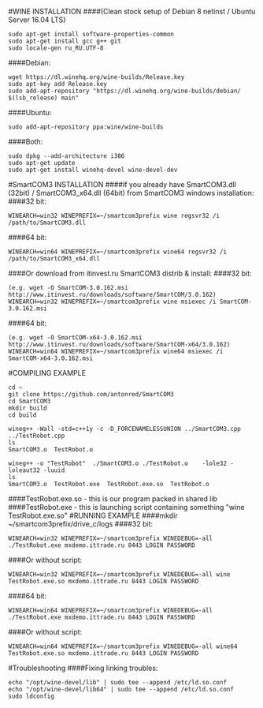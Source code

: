 #WINE INSTALLATION
####(Clean stock setup of Debian 8 netinst / Ubuntu Server 16.04 LTS)
```
sudo apt-get install software-properties-common
sudo apt-get install gcc g++ git
sudo locale-gen ru_RU.UTF-8
```
####Debian:
```
wget https://dl.winehq.org/wine-builds/Release.key
sudo apt-key add Release.key
sudo add-apt-repository "https://dl.winehq.org/wine-builds/debian/ $(lsb_release) main"
```
####Ubuntu:
```
sudo add-apt-repository ppa:wine/wine-builds
```
####Both:
```
sudo dpkg --add-architecture i386
sudo apt-get update
sudo apt-get install winehq-devel wine-devel-dev
```
#SmartCOM3 INSTALLATION
####If you already have SmartCOM3.dll (32bit) / SmartCOM3_x64.dll (64bit) from SmartCOM3 windows installation:
####32 bit:
```
WINEARCH=win32 WINEPREFIX=~/smartcom3prefix wine regsvr32 /i /path/to/SmartCOM3.dll
```
####64 bit:
```
WINEARCH=win64 WINEPREFIX=~/smartcom3prefix wine64 regsvr32 /i /path/to/SmartCOM3_x64.dll
```
####Or download from itinvest.ru SmartCOM3 distrib & install:
####32 bit:
```
(e.g. wget -O SmartCOM-3.0.162.msi http://www.itinvest.ru/downloads/software/SmartCOM/3.0.162)
WINEARCH=win32 WINEPREFIX=~/smartcom3prefix wine msiexec /i SmartCOM-3.0.162.msi
```
####64 bit:
```
(e.g. wget -O SmartCOM-x64-3.0.162.msi http://www.itinvest.ru/downloads/software/SmartCOM-x64/3.0.162)
WINEARCH=win64 WINEPREFIX=~/smartcom3prefix wine64 msiexec /i SmartCOM-x64-3.0.162.msi
```
#COMPILING EXAMPLE
```
cd ~
git clone https://github.com/antonred/SmartCOM3
cd SmartCOM3
mkdir build
cd build

wineg++ -Wall -std=c++1y -c -D_FORCENAMELESSUNION ../SmartCOM3.cpp ../TestRobot.cpp
ls
SmartCOM3.o  TestRobot.o

wineg++ -o "TestRobot"  ./SmartCOM3.o ./TestRobot.o    -lole32 -loleaut32 -luuid
ls
SmartCOM3.o  TestRobot.exe  TestRobot.exe.so  TestRobot.o
```
####TestRobot.exe.so - this is our program packed in shared lib
####TestRobot.exe - this is launching script containing something "wine TestRobot.exe.so"
#RUNNING EXAMPLE
####mkdir ~/smartcom3prefix/drive_c/logs
####32 bit:
```
WINEARCH=win32 WINEPREFIX=~/smartcom3prefix WINEDEBUG=-all ./TestRobot.exe mxdemo.ittrade.ru 8443 LOGIN PASSWORD
```
####Or without script:
```
WINEARCH=win32 WINEPREFIX=~/smartcom3prefix WINEDEBUG=-all wine TestRobot.exe.so mxdemo.ittrade.ru 8443 LOGIN PASSWORD
```

####64 bit:
```
WINEARCH=win64 WINEPREFIX=~/smartcom3prefix WINEDEBUG=-all ./TestRobot.exe mxdemo.ittrade.ru 8443 LOGIN PASSWORD
```
####Or without script:
```
WINEARCH=win64 WINEPREFIX=~/smartcom3prefix WINEDEBUG=-all wine64 TestRobot.exe.so mxdemo.ittrade.ru 8443 LOGIN PASSWORD
```

#Troubleshooting
####Fixing linking troubles:
```
echo "/opt/wine-devel/lib" | sudo tee --append /etc/ld.so.conf
echo "/opt/wine-devel/lib64" | sudo tee --append /etc/ld.so.conf
sudo ldconfig
```
